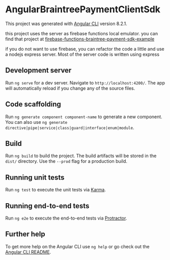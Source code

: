 # AngularBraintreePaymentClientSdk

This project was generated with [Angular CLI](https://github.com/angular/angular-cli) version 8.2.1.

this project uses the server as firebase functions local emulator. you can find that project at [firebase-functions-braintree-payment-sdk-example](https://github.com/igagrock/firebase-functions-braintree-payment-sdk-example) 

if you do not want to use firebase, you can refactor the code a little and use a nodejs express server. Most of the server code is written using express 


## Development server

Run `ng serve` for a dev server. Navigate to `http://localhost:4200/`. The app will automatically reload if you change any of the source files.

## Code scaffolding

Run `ng generate component component-name` to generate a new component. You can also use `ng generate directive|pipe|service|class|guard|interface|enum|module`.

## Build

Run `ng build` to build the project. The build artifacts will be stored in the `dist/` directory. Use the `--prod` flag for a production build.

## Running unit tests

Run `ng test` to execute the unit tests via [Karma](https://karma-runner.github.io).

## Running end-to-end tests

Run `ng e2e` to execute the end-to-end tests via [Protractor](http://www.protractortest.org/).

## Further help

To get more help on the Angular CLI use `ng help` or go check out the [Angular CLI README](https://github.com/angular/angular-cli/blob/master/README.md).
